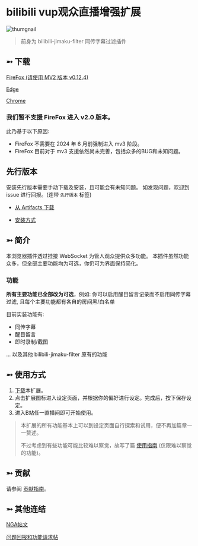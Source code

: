 # bilibili vup观众直播增强扩展

![thumgnail](https://github.com/eric2788/bilibili-jimaku-filter/raw/web/assets_v2/main.png)

> 前身为 bilibili-jimaku-filter 同传字幕过滤插件

## ➵ 下载

[FireFox (请使用 MV2 版本 v0.12.4)](https://github.com/eric2788/bilibili-vup-stream-enhancer/releases/tag/0.12.4)

[Edge](https://microsoftedge.microsoft.com/addons/detail/ehdhihncinoejihhmhpdoeloadihnfio)

[Chrome](https://chrome.google.com/webstore/detail/nhomlepkjglilcahfcfnggebkaabeiog)

### 我们暂不支援 FireFox 进入 v2.0 版本。

此乃基于以下原因:

- FireFox 不需要在 2024 年 6 月前强制进入 mv3 阶段。
- FireFox 目前对于 mv3 支援依然尚未完善，包括众多的BUG和未知问题。

## 先行版本

安装先行版本需要手动下载及安装，且可能会有未知问题。
如发现问题，欢迎到 issue 进行回报。(连带 `先行版本` 标签)


- [从 Artifacts 下载](https://github.com/eric2788/bilibili-vup-stream-enhancer/actions/workflows/build-test.yml?query=branch%3Adevelop)

- [安装方式](https://jingyan.baidu.com/article/3065b3b6cc6cf6ffcef8a444.html)


## ➵ 简介

本浏览器插件透过挂接 WebSocket 为管人观众提供众多功能。 本插件虽然功能众多，但全部主要功能均为可选，你仍可为界面保持简化。

### 功能

**所有主要功能已全部改为可选**，例如: 你可以启用醒目留言记录而不启用同传字幕过滤, 且每个主要功能都有各自的房间黑/白名单

目前实装功能有:
- 同传字幕
- 醒目留言
- 即时录制/截图

... 以及其他 bilibili-jimaku-filter 原有的功能

## ➵ 使用方式

1. [下载](#-下载)本扩展。
2. 点击扩展图标进入设定页面，并根据你的偏好进行设定。完成后，按下保存设定。
3. 进入B站任一直播间即可开始使用。

> 本扩展的所有功能基本上可以到设定页面自行探索和试用，便不再加篇章一一赘述。
>
> 不过考虑到有些功能可能比较难以察觉，故写了篇 [使用指南](https://eric2788.github.io/bilibili-vup-stream-enhancer/tutorials) (仅限难以察觉的功能)。

## ➵ 贡献

请参阅 [贡献指南](CONTRIBUTING.md)。


## ➵ 其他连结

[NGA帖文](https://ngabbs.com/read.php?tid=24434809)

[问题回报和功能请求帖](https://github.com/eric2788/bilibili-vup-stream-enhancer/issues)
